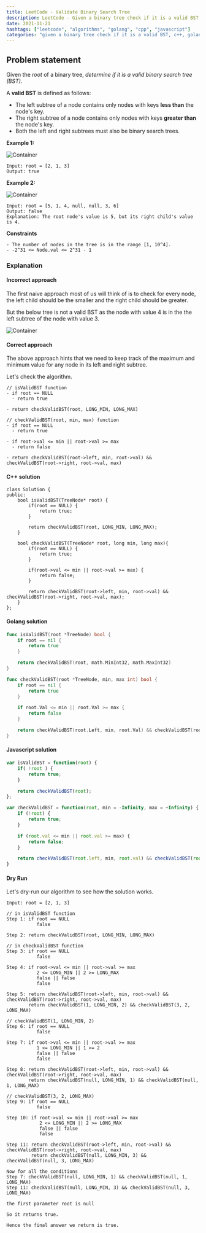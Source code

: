 ```yaml
---
title: LeetCode - Validate Binary Search Tree
description: LeetCode - Given a binary tree check if it is a valid BST using C++, Golang and Javascript.
date: 2021-11-21
hashtags: ["leetcode", "algorithms", "golang", "cpp", "javascript"]
categories: "given a binary tree check if it is a valid BST, c++, golang, javascript"
---
```


## Problem statement

Given the *root* of a binary tree, *determine if it is a valid binary search tree (BST)*.

A **valid BST** is defined as follows:

- The left subtree of a node contains only nodes with keys **less than** the node's key.
- The right subtree of a node contains only nodes with keys **greater than** the node's key.
- Both the left and right subtrees must also be binary search trees.

**Example 1:**

![Container](./../validate-bst1.png)

```
Input: root = [2, 1, 3]
Output: true
```

**Example 2:**

![Container](./../validate-bst2.png)

```
Input: root = [5, 1, 4, null, null, 3, 6]
Output: false
Explanation: The root node's value is 5, but its right child's value is 4.
```

**Constraints**

```
- The number of nodes in the tree is in the range [1, 10^4].
- -2^31 <= Node.val <= 2^31 - 1
```

### Explanation

#### Incorrect approach

The first naive approach most of us will think of is to check
for every node, the left child should be the smaller and the right child
should be greater.

But the below tree is not a valid BST as the node with value 4 is in the
the left subtree of the node with value 3.

![Container](./../incorrect-bst.gif)

#### Correct approach

The above approach hints that we need to keep track of the maximum and minimum value
for any node in its left and right subtree.

Let's check the algorithm.

```
// isValidBST function
- if root == NULL
  - return true

- return checkValidBST(root, LONG_MIN, LONG_MAX)

// checkValidBST(root, min, max) function
- if root == NULL
  - return true

- if root->val <= min || root->val >= max
  - return false

- return checkValidBST(root->left, min, root->val) && checkValidBST(root->right, root->val, max)
```

#### C++ solution

```
class Solution {
public:
    bool isValidBST(TreeNode* root) {
        if(root == NULL) {
            return true;
        }

        return checkValidBST(root, LONG_MIN, LONG_MAX);
    }

    bool checkValidBST(TreeNode* root, long min, long max){
        if(root == NULL) {
            return true;
        }

        if(root->val <= min || root->val >= max) {
            return false;
        }

        return checkValidBST(root->left, min, root->val) && checkValidBST(root->right, root->val, max);
    }
};
```

#### Golang solution

```go
func isValidBST(root *TreeNode) bool {
    if root == nil {
        return true
    }

    return checkValidBST(root, math.MinInt32, math.MaxInt32)
}

func checkValidBST(root *TreeNode, min, max int) bool {
    if root == nil {
        return true
    }

    if root.Val <= min || root.Val >= max {
        return false
    }

    return checkValidBST(root.Left, min, root.Val) && checkValidBST(root.Right, root.Val, max)
}
```

#### Javascript solution

```javascript
var isValidBST = function(root) {
    if( !root ) {
        return true;
    }

    return checkValidBST(root);
};

var checkValidBST = function(root, min = -Infinity, max = +Infinity) {
    if (!root) {
        return true;
    }

    if (root.val <= min || root.val >= max) {
        return false;
    }

    return checkValidBST(root.left, min, root.val) && checkValidBST(root.right, root.val, max);
}
```

#### Dry Run

Let's dry-run our algorithm to see how the solution works.

```
Input: root = [2, 1, 3]

// in isValidBST function
Step 1: if root == NULL
           false

Step 2: return checkValidBST(root, LONG_MIN, LONG_MAX)

// in checkValidBST function
Step 3: if root == NULL
           false

Step 4: if root->val <= min || root->val >= max
           2 <= LONG_MIN || 2 >= LONG_MAX
           false || false
           false

Step 5: return checkValidBST(root->left, min, root->val) && checkValidBST(root->right, root->val, max)
        return checkValidBST(1, LONG_MIN, 2) && checkValidBST(3, 2, LONG_MAX)

// checkValidBST(1, LONG_MIN, 2)
Step 6: if root == NULL
           false

Step 7: if root->val <= min || root->val >= max
           1 <= LONG_MIN || 1 >= 2
           false || false
           false

Step 8: return checkValidBST(root->left, min, root->val) && checkValidBST(root->right, root->val, max)
        return checkValidBST(null, LONG_MIN, 1) && checkValidBST(null, 1, LONG_MAX)

// checkValidBST(3, 2, LONG_MAX)
Step 9: if root == NULL
           false

Step 10: if root->val <= min || root->val >= max
            2 <= LONG_MIN || 2 >= LONG_MAX
            false || false
            false

Step 11: return checkValidBST(root->left, min, root->val) && checkValidBST(root->right, root->val, max)
         return checkValidBST(null, LONG_MIN, 3) && checkValidBST(null, 3, LONG_MAX)

Now for all the conditions
Step 7: checkValidBST(null, LONG_MIN, 1) && checkValidBST(null, 1, LONG_MAX)
Step 11: checkValidBST(null, LONG_MIN, 3) && checkValidBST(null, 3, LONG_MAX)

the first parameter root is null

So it returns true.

Hence the final answer we return is true.
```
